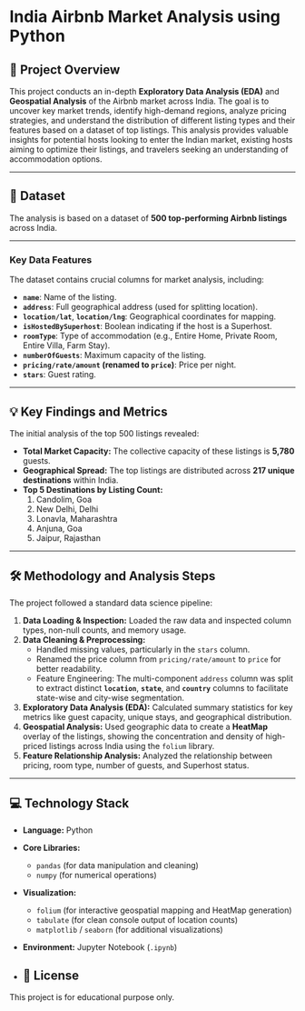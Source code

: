 # India Airbnb Market Analysis using Python

## 🎯 Project Overview
This project conducts an in-depth **Exploratory Data Analysis (EDA)** and **Geospatial Analysis** of the Airbnb market across India. The goal is to uncover key market trends, identify high-demand regions, analyze pricing strategies, and understand the distribution of different listing types and their features based on a dataset of top listings.
This analysis provides valuable insights for potential hosts looking to enter the Indian market, existing hosts aiming to optimize their listings, and travelers seeking an understanding of accommodation options.

---

## 📁 Dataset
The analysis is based on a dataset of **500 top-performing Airbnb listings** across India.

--- 

### Key Data Features
The dataset contains crucial columns for market analysis, including:

* **`name`**: Name of the listing.
* **`address`**: Full geographical address (used for splitting location).
* **`location/lat`**, **`location/lng`**: Geographical coordinates for mapping.
* **`isHostedBySuperhost`**: Boolean indicating if the host is a Superhost.
* **`roomType`**: Type of accommodation (e.g., Entire Home, Private Room, Entire Villa, Farm Stay).
* **`numberOfGuests`**: Maximum capacity of the listing.
* **`pricing/rate/amount` (renamed to `price`)**: Price per night.
* **`stars`**: Guest rating.

--- 

## 💡 Key Findings and Metrics
The initial analysis of the top 500 listings revealed:

* **Total Market Capacity:** The collective capacity of these listings is **5,780** guests.
* **Geographical Spread:** The top listings are distributed across **217 unique destinations** within India.
* **Top 5 Destinations by Listing Count:**
    1.  Candolim, Goa
    2.  New Delhi, Delhi
    3.  Lonavla, Maharashtra
    4.  Anjuna, Goa
    5.  Jaipur, Rajasthan

--- 
## 🛠️ Methodology and Analysis Steps
The project followed a standard data science pipeline:

1.  **Data Loading & Inspection:** Loaded the raw data and inspected column types, non-null counts, and memory usage.
2.  **Data Cleaning & Preprocessing:**
    * Handled missing values, particularly in the `stars` column.
    * Renamed the price column from `pricing/rate/amount` to `price` for better readability.
    * Feature Engineering: The multi-component `address` column was split to extract distinct **`location`**, **`state`**, and **`country`** columns to facilitate state-wise and city-wise segmentation.
3.  **Exploratory Data Analysis (EDA):** Calculated summary statistics for key metrics like guest capacity, unique stays, and geographical distribution.
4.  **Geospatial Analysis:** Used geographic data to create a **HeatMap** overlay of the listings, showing the concentration and density of high-priced listings across India using the `folium` library.
5.  **Feature Relationship Analysis:** Analyzed the relationship between pricing, room type, number of guests, and Superhost status.

--- 
## 💻 Technology Stack

* **Language:** Python
* **Core Libraries:**
    * `pandas` (for data manipulation and cleaning)
    * `numpy` (for numerical operations)
* **Visualization:**
    * `folium` (for interactive geospatial mapping and HeatMap generation)
    * `tabulate` (for clean console output of location counts)
    * `matplotlib` / `seaborn` (for additional visualizations)
* **Environment:** Jupyter Notebook (`.ipynb`)

* ## 📁 License
This project is for educational purpose only.
